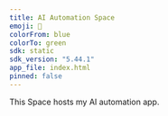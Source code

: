 ```yaml
---
title: AI Automation Space
emoji: 🤖
colorFrom: blue
colorTo: green
sdk: static
sdk_version: "5.44.1"
app_file: index.html
pinned: false
---
```


This Space hosts my AI automation app.
